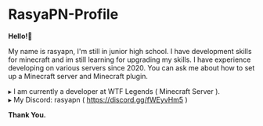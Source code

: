 # RasyaPN-Profile
**Hello!👋**

My name is rasyapn, I'm still in junior high school.
I have development skills for minecraft and im still learning for upgrading my skills. I have experience developing on various servers since 2020. You can ask me about how to set up a Minecraft server and Minecraft plugin.

▸ I am currently a developer at WTF Legends ( Minecraft Server ).          
▸ My Discord: rasyapn ( https://discord.gg/fWEyvHm5 )

**Thank You.**
